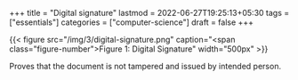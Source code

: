+++
title = "Digital signature"
lastmod = 2022-06-27T19:25:13+05:30
tags = ["essentials"]
categories = ["computer-science"]
draft = false
+++

{{< figure src="/img/3/digital-signature.png" caption="<span class=\"figure-number\">Figure 1: </span>Digital Signature" width="500px" >}}

Proves that the document is not tampered and issued by intended
person.